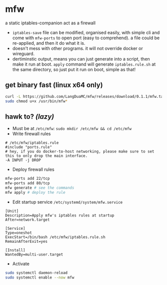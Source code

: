 # mfw

a static iptables-companion act as a firewall

- `iptables-save` file can be modified, organised easily, with simple cli and come with `mfw-ports` to open port (easy to comprehend). a file could be re-applied, and then it do what it is.
- doesn't mess with other programs. it will not override docker or wireguard.
- dertiminstic output, means you can just generate into a script, then make it run at boot. `apply` command will generate `iptables.rule.sh` at the same directory, so just put it run on boot, simple as that!

## get binary fast (linux x64 only)

```sh
curl -L https://github.com/LangDuaMC/mfw/releases/download/0.1.1/mfw.tar.gz -o- | sudo tar -xvzC/usr/bin
sudo chmod u+x /usr/bin/mfw*
```

## hawk to? *(lazy)*

- Must be at `/etc/mfw`: `sudo mkdir /etc/mfw && cd /etc/mfw`
- Write firewall rules
```
# /etc/mfw/iptables.rule
#include "ports.rule"
# hey, if you do docker-to-host networking, please make sure to set this to only drop the main interface.
-A INPUT -j DROP
```
- Deploy firewall rules
```sh
mfw-ports add 22/tcp
mfw-ports add 80/tcp
mfw generate # see the commands
mfw apply # deploy the rule
```
- Edit startup service `/etc/systemd/system/mfw.service`
```
[Unit]
Description=Apply mfw's iptables rules at startup
After=network.target

[Service]
Type=oneshot
ExecStart=/bin/bash /etc/mfw/iptables.rule.sh
RemainAfterExit=yes

[Install]
WantedBy=multi-user.target
```
- Activate
```sh
sudo systemctl daemon-reload
sudo systemctl enable --now mfw
```
